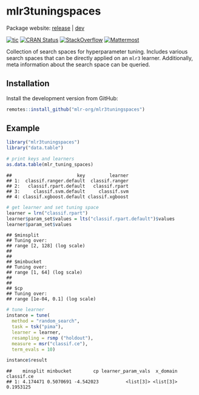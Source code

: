 
# mlr3tuningspaces

Package website: [release](https://mlr3tuningspaces.mlr-org.com/) |
[dev](https://mlr3tuningspaces.mlr-org.com/dev/)

<!-- badges: start -->

[![tic](https://github.com/mlr-org/mlr3tuningspaces/workflows/tic/badge.svg?branch=main)](https://github.com/mlr-org/mlr3tuningspaces/actions)
[![CRAN
Status](https://www.r-pkg.org/badges/version-ago/mlr3tuningspaces)](https://cran.r-project.org/package=mlr3tuningspaces)
[![StackOverflow](https://img.shields.io/badge/stackoverflow-mlr3-orange.svg)](https://stackoverflow.com/questions/tagged/mlr3)
[![Mattermost](https://img.shields.io/badge/chat-mattermost-orange.svg)](https://lmmisld-lmu-stats-slds.srv.mwn.de/mlr_invite/)
<!-- badges: end -->

Collection of search spaces for hyperparameter tuning. Includes various
search spaces that can be directly applied on an `mlr3` learner.
Additionally, meta information about the search space can be queried.

## Installation

Install the development version from GitHub:

``` r
remotes::install_github("mlr-org/mlr3tuningspaces")
```

## Example

``` r
library("mlr3tuningspaces")
library("data.table")

# print keys and learners
as.data.table(mlr_tuning_spaces)
```

    ##                        key         learner
    ## 1:  classif.ranger.default  classif.ranger
    ## 2:   classif.rpart.default   classif.rpart
    ## 3:     classif.svm.default     classif.svm
    ## 4: classif.xgboost.default classif.xgboost

``` r
# get learner and set tuning space
learner = lrn("classif.rpart")
learner$param_set$values = lts("classif.rpart.default")$values
learner$param_set$values
```

    ## $minsplit
    ## Tuning over:
    ## range [2, 128] (log scale)
    ## 
    ## 
    ## $minbucket
    ## Tuning over:
    ## range [1, 64] (log scale)
    ## 
    ## 
    ## $cp
    ## Tuning over:
    ## range [1e-04, 0.1] (log scale)

``` r
# tune learner 
instance = tune(
  method = "random_search",
  task = tsk("pima"),
  learner = learner,
  resampling = rsmp ("holdout"),
  measure = msr("classif.ce"),
  term_evals = 10)

instance$result
```

    ##    minsplit minbucket        cp learner_param_vals  x_domain classif.ce
    ## 1: 4.174471 0.5070691 -4.542023          <list[3]> <list[3]>  0.1953125

